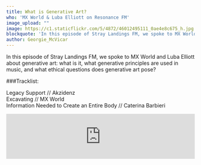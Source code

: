 ```yaml
---
title: What is Generative Art?
who: 'MX World & Luba Elliott on Resonance FM'
image_upload: ""
image: https://c1.staticflickr.com/5/4872/46012495111_0ae4e8c675_h.jpg
blockquote: 'In this episode of Stray Landings FM, we spoke to MX World and Luba Elliott about generative art: what is it, what generative principles are used in music, and what ethical questions does generative art pose?'
author: Georgie_McVicar
---
```

In this episode of Stray Landings FM, we spoke to MX World and Luba Elliott about generative art: what is it, what generative principles are used in music, and what ethical questions does generative art pose?

###Tracklist: 

Legacy Support // Akzidenz <br>
Excavating // MX World <br>
Information Needed to Create an Entire Body // Caterina Barbieri <br>

<iframe width="100%" height="120" src="https://www.mixcloud.com/widget/iframe/?hide_cover=1&light=1&feed=%2FResonance%2Fstray-landings-22nd-november-2018%2F" frameborder="0" ></iframe>